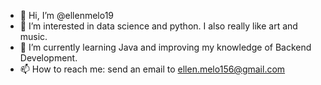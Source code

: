 - 👋 Hi, I’m @ellenmelo19
- 👀 I’m interested in data science and python. I also really like art and music.
- 🌱 I’m currently learning Java and improving my knowledge of Backend Development.
- 📫 How to reach me: send an email to ellen.melo156@gmail.com

<!---
ellenmelo19/ellenmelo19 is a ✨ special ✨ repository because its `README.md` (this file) appears on your GitHub profile.
You can click the Preview link to take a look at your changes.
--->
